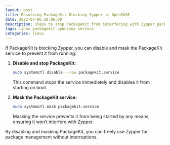 ```yaml
---
layout: post
title: Resolving PackageKit Blocking Zypper in OpenSUSE
date: 2022-07-06 20:06:00
description: Steps to stop PackageKit from interfering with Zypper package management in OpenSUSE.
tags: linux packagekit upensuse service
categories: linux
---
```


If PackageKit is blocking Zypper, you can disable and mask the PackageKit service to prevent it from running:

1. **Disable and stop PackageKit:**
   ```bash
   sudo systemctl disable --now packagekit.service
   ```
   This command stops the service immediately and disables it from starting on boot.

2. **Mask the PackageKit service:**
   ```bash
   sudo systemctl mask packagekit.service
   ```
   Masking the service prevents it from being started by any means, ensuring it won’t interfere with Zypper.

By disabling and masking PackageKit, you can freely use Zypper for package management without interruptions.